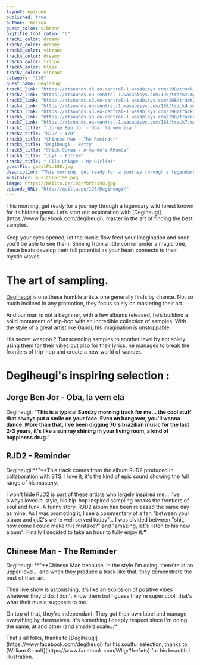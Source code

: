 ```yaml
---
layout: episode
published: true
author: ImaCrea
guest_color: vibrant
bigTitle_font_ratio: "6"
track1_color: dreamy
track2_color: dreamy
track3_color: vibrant
track4_color: dreamy
track5_color: trippy
track6_color: bliss
track7_color: vibrant
category: "198"
guest_name: Degiheugi
track1_link: "https://mtsounds.s3.eu-central-1.wasabisys.com/198/track1.mp3"
track2_link: "https://mtsounds.eu-central-1.wasabisys.com/198/track2.mp3"
track3_link: "https://mtsounds.s3.eu-central-1.wasabisys.com/198/track3.mp3"
track4_link: "https://mtsounds.eu-central-1.wasabisys.com/198/track4.mp3"
track5_link: "https://mtsounds.s3.eu-central-1.wasabisys.com/198/track5.mp3"
track6_link: "https://mtsounds.s3.eu-central-1.wasabisys.com/198/track6.mp3"
track7_link: "https://mtsounds.eu-central-1.wasabisys.com/198/track7.mp3"
track1_title: " Jorge Ben Jor - Oba, la vem ela "
track2_title: "RJD2 - 420"
track3_title: "Chinese Man - The Reminder"
track4_title: "Degiheugi - Betty"
track5_title: "Chick Corea - Armando's Rhumba"
track6_title: "Joy! - Entrée"
track7_title: " Fils Unique - My Girl(s)"
guestPic: guestPic198.jpg
description: "This morning, get ready for a journey through a legendary wild forest known for its hidden gems. Let’s start our exploration with Degiheugi, master in the art of finding the best samples.   Keep your eyes opened, let the music flow feed your imagination and soon you’ll be able to see them. Shining from a little corner under a magic tree, these beats develop their full potential as your heart connects to their mystic waves. "
musiColor: musiColor198.png
image: https://mailta.pe/img/fbPic198.jpg
episode_URL: "http://mailta.pe/198/Degiheugi/"
---
```


<p id="introduction">This morning, get ready for a journey through a legendary wild forest known for its hidden gems. Let’s start our exploration with [Degiheugi](https://www.facebook.com/degiheugi), master in the art of finding the best samples. <br><br>
Keep your eyes opened, let the music flow feed your imagination and soon you’ll be able to see them. Shining from a little corner under a magic tree, these beats develop their full potential as your heart connects to their mystic waves. 
</p>

# The art of sampling.

[Degiheugi](https://www.facebook.com/degiheugi) is one these humble artists one generally finds by chance. Not so much inclined in any promotion, they focus solely on mastering their art.

And our man is not a beginner, with a few albums released, he’s buildind a solid monument of trip-hop with an incredible collection of samples. With the style of a great artist like Gaudí, his imagination is unstoppable.

His secret weapon ? Transcending samples to another level by not solely using them for their vibes but also for their lyrics, he manages to break the frontiers of trip-hop and create a new world of wonder.

# Degiheugi's inspiring selection :
 
## Jorge Ben Jor - Oba, la vem ela
Degiheugi: **"**This is a typical Sunday morning track for me... the cool stuff that always put a smile on your face. Even on hangover, you'll wanna dance. More than that, I've been digging 70's brazilian music for the last 2-3 years, it's like a sun ray shining in your living room, a kind of happiness drug.**"**

## RJD2 - Reminder
Degiheugi:**"**This track comes from the album RJD2 produced in collaboration with STS. I love it, it's the kind of epic sound showing the full range of his mastery.

I won't hide RJD2 is part of these artists who largely inspired me... I've always loved hi style, his hip-hop inspired sampling breaks the frontiers of soul and funk. A funny story, RJD2 album has been released the same day as mine. As I was promoting it, I see a commentary of a fan "between your album and rjd2's we're well served today"... I was divided between "shit, how come I could make this mistake?" and "amazing, let's listen to his new album". Finally I decided to take an hour to fully enjoy it.**"**

## Chinese Man - The Reminder
Degiheugi: **"**Chinese Man because, in the style I'm doing, there're at an upper level... and when they produce a track like that, they demonstrate the best of their art.

Their live show is astonishing, it's like an explosion of positive vibes whetever they'd do. I don't know them but I guess they're super cool, that's what their music suggests to me.

On top of that, they're independant. They got their own label and manage everything by themselves. It's something I deeply respect since I'm doing the same, at and other (and smaller) scale...**“**
 
<p id="outroduction">
That's all folks, thanks to [Degiheugi](https://www.facebook.com/degiheugi) for his soulful selection, thanks to [William Girault](https://www.facebook.com/Wllgr?fref=ts) for his beautiful illustration.</p>
